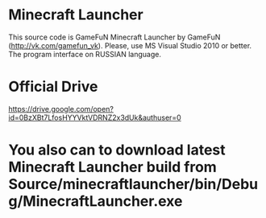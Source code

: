 # Minecraft Launcher
This source code is GameFuN Minecraft Launcher by GameFuN (http://vk.com/gamefun_vk). 
Please, use MS Visual Studio 2010 or better. 
The program interface on RUSSIAN language.

# Official Drive
https://drive.google.com/open?id=0BzXBt7LfosHYYVktVDRNZ2x3dUk&authuser=0
# You also can to download latest Minecraft Launcher build from Source/minecraftlauncher/bin/Debug/MinecraftLauncher.exe
